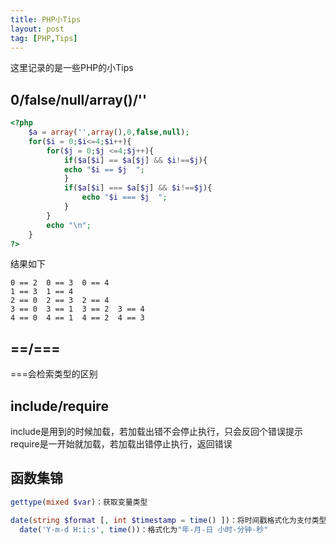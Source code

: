 ```yaml
---
title: PHP小Tips
layout: post
tag: [PHP,Tips]
---
```


这里记录的是一些PHP的小Tips

## 0/false/null/array()/''

```PHP
<?php
	$a = array('',array(),0,false,null);
	for($i = 0;$i<=4;$i++){
		for($j = 0;$j <=4;$j++){
			if($a[$i] == $a[$j] && $i!==$j){
		    echo "$i == $j  ";
			}
			if($a[$i] === $a[$j] && $i!==$j){
				echo "$i === $j  ";
			}
		}
		echo "\n";
	}
?>
```

结果如下

```code_text
0 == 2  0 == 3  0 == 4  
1 == 3  1 == 4  
2 == 0  2 == 3  2 == 4  
3 == 0  3 == 1  3 == 2  3 == 4  
4 == 0  4 == 1  4 == 2  4 == 3  
```

## ==/===

===会检索类型的区别

## include/require

include是用到的时候加载，若加载出错不会停止执行，只会反回个错误提示</br>
require是一开始就加载，若加载出错停止执行，返回错误

## 函数集锦

```PHP
gettype(mixed $var)：获取变量类型

date(string $format [, int $timestamp = time() ])：将时间戳格式化为支付类型
  date('Y-m-d H:i:s', time())：格式化为"年-月-日 小时-分钟-秒"
```